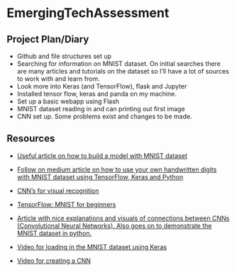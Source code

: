 # EmergingTechAssessment

## Project Plan/Diary
* Github and file structures set up <br />
* Searching for information on MNIST dataset. On initial searches there are many articles and tutorials on the dataset so I’ll have a lot of sources to work with and learn from. <br />
* Look more into Keras (and TensorFlow), flask and Jupyter <br />
* Installed tensor flow, keras and panda on my machine. <br />
* Set up a basic webapp using Flash <br />
* MNIST dataset reading in and can printing out first image <br />
* CNN set up. Some problems exist and changes to be made. <br />

## Resources 
* [Useful article on how to build a model with MNIST dataset](https://medium.com/coinmonks/handwritten-digit-prediction-using-convolutional-neural-networks-in-tensorflow-with-keras-and-live-5ebddf46dc8)

* [Follow on medium article on how to use your own handwritten digits with MNIST dataset using TensorFlow, Keras and Python](https://medium.com/@ashok.tankala/build-the-mnist-model-with-your-own-handwritten-digits-using-tensorflow-keras-and-python-f8ec9f871fd3)

* [CNN’s for visual recognition](http://cs231n.github.io/convolutional-networks/)

* [TensorFlow: MNIST for beginners](https://www.katacoda.com/basiafusinska/courses/tensorflow-getting-started/tensorflow-mnist-beginner)

* [Article with nice explanations and visuals of connections between CNNs (Convolutional Neural Networks).
Also goes on to demonstrate the MNIST dataset in python.](https://towardsdatascience.com/image-classification-in-10-minutes-with-mnist-dataset-54c35b77a38d)

* [Video for loading in the MNIST dataset using Keras](https://www.youtube.com/watch?v=sPm-fNL95Us)

* [Video for creating a CNN](https://www.youtube.com/watch?v=ZYK-nKizpeU&t=226s)
